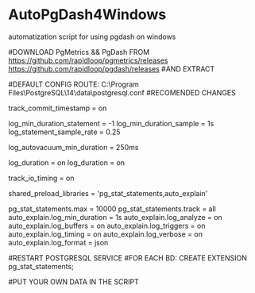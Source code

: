 # AutoPgDash4Windows
automatization script for using pgdash on windows

#DOWNLOAD PgMetrics && PgDash FROM
https://github.com/rapidloop/pgmetrics/releases
https://github.com/rapidloop/pgdash/releases
#AND EXTRACT

#DEFAULT CONFIG ROUTE: C:\Program Files\PostgreSQL\14\data\postgresql.conf
#RECOMENDED CHANGES

track_commit_timestamp = on

log_min_duration_statement = -1
log_min_duration_sample = 1s
log_statement_sample_rate = 0.25

log_autovacuum_min_duration = 250ms

log_duration = on
log_duration = on

track_io_timing = on

shared_preload_libraries = 'pg_stat_statements,auto_explain'

pg_stat_statements.max = 10000
pg_stat_statements.track = all
auto_explain.log_min_duration = 1s
auto_explain.log_analyze = on
auto_explain.log_buffers = on
auto_explain.log_triggers = on
auto_explain.log_timing = on
auto_explain.log_verbose = on
auto_explain.log_format = json


#RESTART POSTGRESQL SERVICE
#FOR EACH BD: CREATE EXTENSION pg_stat_statements;


#PUT YOUR OWN DATA IN THE SCRIPT
